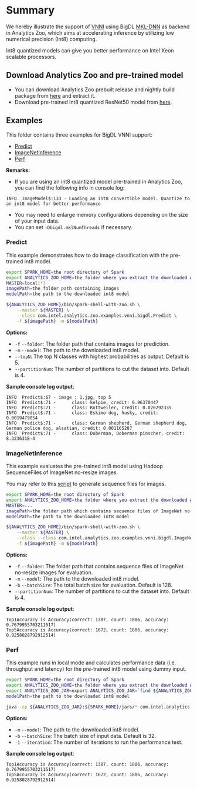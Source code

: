 # Summary
We hereby illustrate the support of [VNNI](https://en.wikichip.org/wiki/x86/avx512vnni) using BigDL [MKL-DNN](https://github.com/intel/mkl-dnn) as backend in Analytics Zoo, which aims at accelerating inference by utilizing low numerical precision (Int8) computing. 

Int8 quantized models can give you better performance on Intel Xeon scalable processors.

## Download Analytics Zoo and pre-trained model
- You can download Analytics Zoo prebuilt release and nightly build package from [here](https://analytics-zoo.github.io/master/#release-download/) and extract it.
- Download pre-trained int8 quantized ResNet50 model from [here](https://drive.google.com/file/d/1xAXX6wHHMlVZU5TlmFANGFsna83Tbnpk/view?usp=sharing).

## Examples
This folder contains three examples for BigDL VNNI support:
- [Predict](#predict)
- [ImageNetInference](#imagenetinference)
- [Perf](#perf)

__Remarks:__
- If you are using an int8 quantized model pre-trained in Analytics Zoo, you can find the following info in console log:
```
INFO  ImageModel$:133 - Loading an int8 convertible model. Quantize to an int8 model for better performance
```
- You may need to enlarge memory configurations depending on the size of your input data.
- You can set `-Dbigdl.mklNumThreads` if necessary.

### Predict
This example demonstrates how to do image classification with the pre-trained int8 model.

```bash
export SPARK_HOME=the root directory of Spark
export ANALYTICS_ZOO_HOME=the folder where you extract the downloaded Analytics Zoo zip package
MASTER=local[*]
imagePath=the folder path containing images
modelPath=the path to the downloaded int8 model

${ANALYTICS_ZOO_HOME}/bin/spark-shell-with-zoo.sh \
    --master ${MASTER} \
    --class com.intel.analytics.zoo.examples.vnni.bigdl.Predict \
    -f ${imagePath} -m ${modelPath}
```

__Options:__
- `-f` `--folder`: The folder path that contains images for prediction.
- `-m` `--model`: The path to the downloaded int8 model.
- `--topN`: The top N classes with highest probabilities as output. Default is 5.
- `--partitionNum`: The number of partitions to cut the dataset into. Default is 4.

__Sample console log output__:
```
INFO  Predict$:67 - image : 1.jpg, top 5
INFO  Predict$:71 - 	 class: kelpie, credit: 0.96370447
INFO  Predict$:71 - 	 class: Rottweiler, credit: 0.026292335
INFO  Predict$:71 - 	 class: Eskimo dog, husky, credit: 0.0019479054
INFO  Predict$:71 - 	 class: German shepherd, German shepherd dog, German police dog, alsatian, credit: 0.001165287
INFO  Predict$:71 - 	 class: Doberman, Doberman pinscher, credit: 8.323631E-4
```

### ImageNetInference
This example evaluates the pre-trained int8 model using Hadoop SequenceFiles of ImageNet no-resize images.

You may refer to this [script](https://github.com/intel-analytics/BigDL/blob/master/spark/dl/src/main/scala/com/intel/analytics/bigdl/models/utils/ImageNetSeqFileGenerator.scala) to generate sequence files for images.

```bash
export SPARK_HOME=the root directory of Spark
export ANALYTICS_ZOO_HOME=the folder where you extract the downloaded Analytics Zoo zip package
MASTER=...
imagePath=the folder path which contains sequence files of ImageNet no-resize images.
modelPath=the path to the downloaded int8 model

${ANALYTICS_ZOO_HOME}/bin/spark-shell-with-zoo.sh \
    --master ${MASTER} \
    --class --class com.intel.analytics.zoo.examples.vnni.bigdl.ImageNetInference \
    -f ${imagePath} -m ${modelPath}
```

__Options:__
- `-f` `--folder`: The folder path that contains sequence files of ImageNet no-resize images for evaluation.
- `-m` `--model`: The path to the downloaded int8 model.
- `-b` `--batchSize`: The total batch size for evaluation. Default is 128.
- `--partitionNum`: The number of partitions to cut the dataset into. Default is 4.

__Sample console log output__:
```
Top1Accuracy is Accuracy(correct: 1387, count: 1806, accuracy: 0.7679955703211517)
Top5Accuracy is Accuracy(correct: 1672, count: 1806, accuracy: 0.9258028792912514)
```


### Perf
This example runs in local mode and calculates performance data (i.e. throughput and latency) for the pre-trained int8 model using dummy input.

```bash
export SPARK_HOME=the root directory of Spark
export ANALYTICS_ZOO_HOME=the folder where you extract the downloaded Analytics Zoo zip package
export ANALYTICS_ZOO_JAR=export ANALYTICS_ZOO_JAR=`find ${ANALYTICS_ZOO_HOME}/lib -type f -name "analytics-zoo*jar-with-dependencies.jar"`
modelPath=the path to the downloaded int8 model

java -cp ${ANALYTICS_ZOO_JAR}:${SPARK_HOME}/jars/* com.intel.analytics.zoo.examples.vnni.bigdl.Perf -m ${modelPath} -b 64
```

__Options:__
- `-m` `--model`: The path to the downloaded int8 model.
- `-b` `--batchSize`: The batch size of input data. Default is 32.
- `-i` `--iteration`: The number of iterations to run the performance test.

__Sample console log output__:
```
Top1Accuracy is Accuracy(correct: 1387, count: 1806, accuracy: 0.7679955703211517)
Top5Accuracy is Accuracy(correct: 1672, count: 1806, accuracy: 0.9258028792912514)
```
